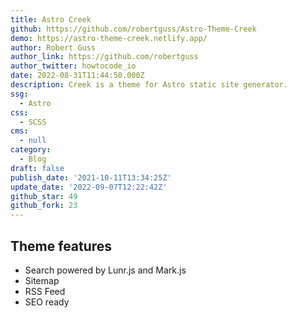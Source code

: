 ```yaml
---
title: Astro Creek
github: https://github.com/robertguss/Astro-Theme-Creek
demo: https://astro-theme-creek.netlify.app/
author: Robert Guss
author_link: https://github.com/robertguss
author_twitter: howtocode_io
date: 2022-08-31T11:44:50.000Z
description: Creek is a theme for Astro static site generator.
ssg:
  - Astro
css:
  - SCSS
cms:
  - null
category:
  - Blog
draft: false
publish_date: '2021-10-11T13:34:25Z'
update_date: '2022-09-07T12:22:42Z'
github_star: 49
github_fork: 23
---
```


## Theme features

- Search powered by Lunr.js and Mark.js
- Sitemap
- RSS Feed
- SEO ready